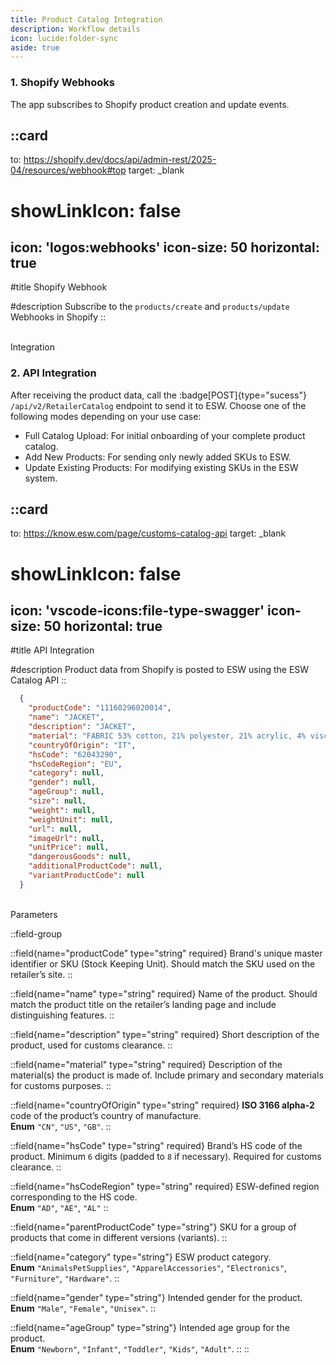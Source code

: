 ```yaml
---
title: Product Catalog Integration
description: Workflow details
icon: lucide:folder-sync
aside: true
---
```


### 1. Shopify Webhooks

The app subscribes to Shopify product creation and update events.


::card
---
to: https://shopify.dev/docs/api/admin-rest/2025-04/resources/webhook#top
target: _blank
# showLinkIcon: false
icon: 'logos:webhooks'
icon-size: 50
horizontal: true
---

#title
Shopify Webhook

#description
Subscribe to the `products/create` and `products/update` Webhooks in Shopify
::

<br>

<div class="flex my-2 text-sm font-semibold items-center text-primary dark:text-primary-foreground">
  <div class="flex-grow border-t border-primary/30 dark:border-primary/60 h-px mr-3"></div>
  <span class="bg-primary/10 dark:bg-primary/30 text-primary dark:text-primary-foreground rounded-full p-1.5">Integration</span>
  <div class="flex-grow border-t border-primary/30 dark:border-primary/60 h-px ml-3"></div>
</div>

### 2. API Integration

After receiving the product data, call the :badge[POST]{type="sucess"} `/api/v2/RetailerCatalog` endpoint to send it to ESW. Choose one of the following modes depending on your use case:

- Full Catalog Upload: For initial onboarding of your complete product catalog.
- Add New Products: For sending only newly added SKUs to ESW.
- Update Existing Products: For modifying existing SKUs in the ESW system.

::card
---
to: https://know.esw.com/page/customs-catalog-api
target: _blank
# showLinkIcon: false
icon: 'vscode-icons:file-type-swagger'
icon-size: 50
horizontal: true
---

#title
API Integration

#description
Product data from Shopify is posted to ESW using the ESW Catalog API
::



```json [JSON Schema] height=150 collapse
  {
    "productCode": "11160296020014",
    "name": "JACKET",
    "description": "JACKET",
    "material": "FABRIC 53% cotton, 21% polyester, 21% acrylic, 4% viscose, 1% polyester, lining 100% polyester",
    "countryOfOrigin": "IT",
    "hsCode": "62043290",
    "hsCodeRegion": "EU",
    "category": null,
    "gender": null,
    "ageGroup": null,
    "size": null,
    "weight": null,
    "weightUnit": null,
    "url": null,
    "imageUrl": null,
    "unitPrice": null,
    "dangerousGoods": null,
    "additionalProductCode": null,
    "variantProductCode": null
  }
```

<br>

<div class="flex my-2 text-sm font-semibold items-center text-primary dark:text-primary-foreground">
  <div class="flex-grow border-t border-primary/30 dark:border-primary/60 h-px mr-3"></div>
  <span class="bg-primary/10 dark:bg-primary/30 text-primary dark:text-primary-foreground rounded-full p-1.5">Parameters</span>
  <div class="flex-grow border-t border-primary/30 dark:border-primary/60 h-px ml-3"></div>
</div>


::field-group

  ::field{name="productCode" type="string" required} 
  Brand's unique master identifier or SKU (Stock Keeping Unit). Should match the SKU used on the retailer’s site.
  ::

  ::field{name="name" type="string" required}
  Name of the product. Should match the product title on the retailer’s landing page and include distinguishing features.
  ::

  ::field{name="description" type="string" required}
  Short description of the product, used for customs clearance.
  ::

  ::field{name="material" type="string" required}
  Description of the material(s) the product is made of. Include primary and secondary materials for customs purposes.
  ::

  ::field{name="countryOfOrigin" type="string" required}
  **ISO 3166 alpha-2** code of the product’s country of manufacture. <br>
  **Enum** `"CN"`, `"US"`, `"GB"`.
  ::

  ::field{name="hsCode" type="string" required}
  Brand’s HS code of the product. Minimum `6` digits (padded to `8` if necessary). Required for customs clearance.
  ::

  ::field{name="hsCodeRegion" type="string" required}
  ESW-defined region corresponding to the HS code. <br>
  **Enum** `"AD"`, `"AE"`, `"AL"` 
  ::

  ::field{name="parentProductCode" type="string"}
  SKU for a group of products that come in different versions (variants).
  ::

  ::field{name="category" type="string"}
  ESW product category.  <br>
  **Enum** `"AnimalsPetSupplies"`, `"ApparelAccessories"`, `"Electronics"`, `"Furniture"`, `"Hardware"`.
  ::

  ::field{name="gender" type="string"}
  Intended gender for the product.  
  **Enum** `"Male"`, `"Female"`, `"Unisex"`.
  ::

  ::field{name="ageGroup" type="string"}
  Intended age group for the product.  
  **Enum** `"Newborn"`, `"Infant"`, `"Toddler"`, `"Kids"`, `"Adult"`.
  ::
:: 






